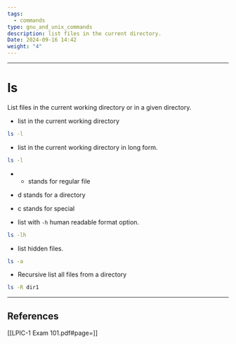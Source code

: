 ```yaml
---
tags:
  - commands
type: gnu_and_unix_commands
description: list files in the current directory.
Date: 2024-09-16 14:42
weight: "4"
---
```

 
___
# ls

List files in the current working directory or in a given directory.

- list in the current working directory
```bash
ls -l
```

- list in the current working directory in long form.
```bash
ls -l
```
- - stands for regular file
- d stands for a directory
- c stands for special

- list with `-h` human readable format option.
```bash
ls -lh
```

- list hidden files.
```bash
ls -a
```

- Recursive list all files from a directory
```bash
ls -R dir1
```


___
## References
[[LPIC-1 Exam 101.pdf#page=]]